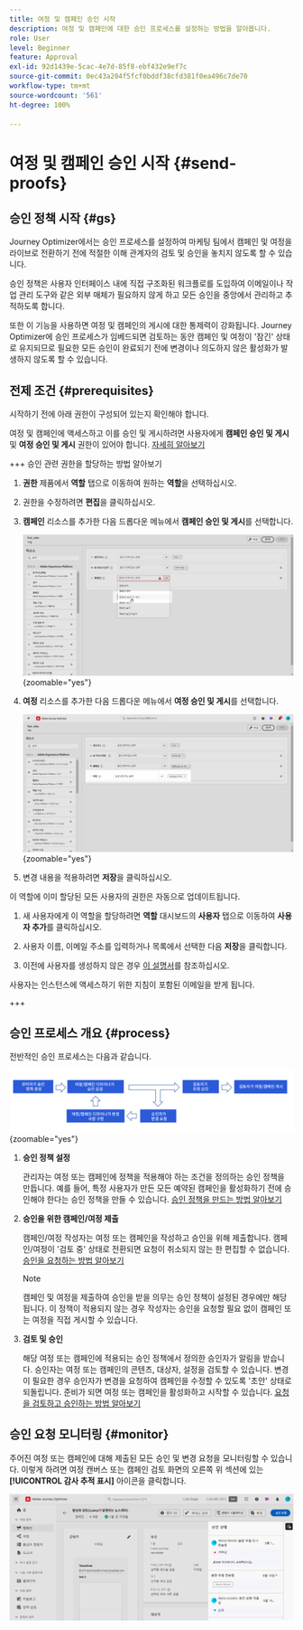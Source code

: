 ```yaml
---
title: 여정 및 캠페인 승인 시작
description: 여정 및 캠페인에 대한 승인 프로세스를 설정하는 방법을 알아봅니다.
role: User
level: Beginner
feature: Approval
exl-id: 92d1439e-5cac-4e7d-85f8-ebf432e9ef7c
source-git-commit: 0ec43a204f5fcf0bddf38cfd381f0ea496c7de70
workflow-type: tm+mt
source-wordcount: '561'
ht-degree: 100%

---
```


# 여정 및 캠페인 승인 시작 {#send-proofs}

## 승인 정책 시작 {#gs}

Journey Optimizer에서는 승인 프로세스를 설정하여 마케팅 팀에서 캠페인 및 여정을 라이브로 전환하기 전에 적절한 이해 관계자의 검토 및 승인을 놓치지 않도록 할 수 있습니다.

승인 정책은 사용자 인터페이스 내에 직접 구조화된 워크플로를 도입하여 이메일이나 작업 관리 도구와 같은 외부 매체가 필요하지 않게 하고 모든 승인을 중앙에서 관리하고 추적하도록 합니다.

또한 이 기능을 사용하면 여정 및 캠페인의 게시에 대한 통제력이 강화됩니다. Journey Optimizer에 승인 프로세스가 임베드되면 검토하는 동안 캠페인 및 여정이 &#39;잠긴&#39; 상태로 유지되므로 필요한 모든 승인이 완료되기 전에 변경이나 의도하지 않은 활성화가 발생하지 않도록 할 수 있습니다.

## 전제 조건 {#prerequisites}

시작하기 전에 아래 권한이 구성되어 있는지 확인해야 합니다.

여정 및 캠페인에 액세스하고 이를 승인 및 게시하려면 사용자에게 **캠페인 승인 및 게시** 및 **여정 승인 및 게시** 권한이 있어야 합니다. [자세히 알아보기](../administration/permissions.md)

+++  승인 관련 권한을 할당하는 방법 알아보기

1. **권한** 제품에서 **역할** 탭으로 이동하여 원하는 **역할**&#x200B;을 선택하십시오.

1. 권한을 수정하려면 **편집**&#x200B;을 클릭하십시오.

1. **캠페인** 리소스를 추가한 다음 드롭다운 메뉴에서 **캠페인 승인 및 게시**&#x200B;를 선택합니다.

   ![](assets/permissions_approval.png){zoomable="yes"}

1. **여정** 리소스를 추가한 다음 드롭다운 메뉴에서 **여정 승인 및 게시**&#x200B;를 선택합니다.

   ![](assets/permissions_approval_2.png){zoomable="yes"}

1. 변경 내용을 적용하려면 **저장**&#x200B;을 클릭하십시오.

이 역할에 이미 할당된 모든 사용자의 권한은 자동으로 업데이트됩니다.

1. 새 사용자에게 이 역할을 할당하려면 **역할** 대시보드의 **사용자** 탭으로 이동하여 **사용자 추가**&#x200B;를 클릭하십시오.

1. 사용자 이름, 이메일 주소를 입력하거나 목록에서 선택한 다음 **저장**&#x200B;을 클릭합니다.

1. 이전에 사용자를 생성하지 않은 경우 [이 설명서](https://experienceleague.adobe.com/ko/docs/experience-platform/access-control/abac/permissions-ui/users)를 참조하십시오.

사용자는 인스턴스에 액세스하기 위한 지침이 포함된 이메일을 받게 됩니다.

+++

## 승인 프로세스 개요 {#process}

전반적인 승인 프로세스는 다음과 같습니다.

![](assets/approval-process.png){zoomable="yes"}

1. **승인 정책 설정**

   관리자는 여정 또는 캠페인에 정책을 적용해야 하는 조건을 정의하는 승인 정책을 만듭니다. 예를 들어, 특정 사용자가 만든 모든 예약된 캠페인을 활성화하기 전에 승인해야 한다는 승인 정책을 만들 수 있습니다. [승인 정책을 만드는 방법 알아보기](approval-policies.md)

1. **승인을 위한 캠페인/여정 제출**

   캠페인/여정 작성자는 여정 또는 캠페인을 작성하고 승인을 위해 제출합니다. 캠페인/여정이 &#39;검토 중&#39; 상태로 전환되면 요청이 취소되지 않는 한 편집할 수 없습니다. [승인을 요청하는 방법 알아보기](request-approval.md)

   >[!NOTE]
   >
   >캠페인 및 여정을 제출하여 승인을 받을 의무는 승인 정책이 설정된 경우에만 해당됩니다. 이 정책이 적용되지 않는 경우 작성자는 승인을 요청할 필요 없이 캠페인 또는 여정을 직접 게시할 수 있습니다.

1. **검토 및 승인**

   해당 여정 또는 캠페인에 적용되는 승인 정책에서 정의한 승인자가 알림을 받습니다. 승인자는 여정 또는 캠페인의 콘텐츠, 대상자, 설정을 검토할 수 있습니다. 변경이 필요한 경우 승인자가 변경을 요청하여 캠페인을 수정할 수 있도록 &#39;초안&#39; 상태로 되돌립니다. 준비가 되면 여정 또는 캠페인을 활성화하고 시작할 수 있습니다. [요청을 검토하고 승인하는 방법 알아보기](review-approve-request.md)

## 승인 요청 모니터링 {#monitor}

주어진 여정 또는 캠페인에 대해 제출된 모든 승인 및 변경 요청을 모니터링할 수 있습니다. 이렇게 하려면 여정 캔버스 또는 캠페인 검토 화면의 오른쪽 위 섹션에 있는 **[!UICONTROL 감사 추적 표시]** 아이콘을 클릭합니다.

![](assets/monitor-requests.png)
